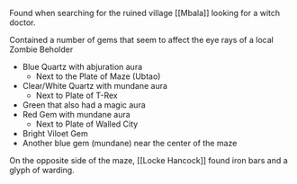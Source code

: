 Found when searching for the ruined village [[Mbala]] looking for a witch doctor.

Contained a number of gems that seem to affect the eye rays of a local Zombie Beholder
- Blue Quartz with abjuration aura
	- Next to the Plate of Maze (Ubtao) 
- Clear/White Quartz with mundane aura
	- Next to Plate of T-Rex
- Green that also had a magic aura
- Red Gem with mundane aura
	- Next to Plate of Walled City
- Bright Viloet Gem
- Another blue gem (mundane) near the center of the maze

On the opposite side of the maze, [[Locke Hancock]] found iron bars and a glyph of warding.